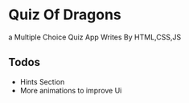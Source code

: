 # Quiz Of Dragons
a Multiple Choice Quiz App Writes By HTML,CSS,JS

## Todos
- Hints Section
- More animations to improve Ui
